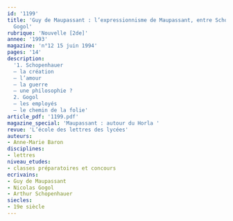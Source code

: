 ```yaml
---
id: '1199'
title: 'Guy de Maupassant : l’expressionnisme de Maupassant, entre Schopenhauer et
  Gogol'
rubrique: 'Nouvelle [2de]'
annee: '1993'
magazine: 'n°12 15 juin 1994'
pages: '14'
description: 
  '1. Schopenhauer
  – la création
  – l’amour
  – la guerre
  – une philosophie ?
  2. Gogol
  – les employés
  – le chemin de la folie'
article_pdf: '1199.pdf'
magazine_special: 'Maupassant : autour du Horla '
revue: 'L’école des lettres des lycées'
auteurs:
- Anne-Marie Baron
disciplines:
- lettres
niveau_etudes:
- classes préparatoires et concours
ecrivains:
- Guy de Maupassant
- Nicolas Gogol
- Arthur Schopenhauer
siecles:
- 19e siècle
---
```

